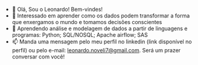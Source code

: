 - 👋 Olá, Sou o Leonardo! Bem-vindes!
- 👀 Interessado em aprender como os dados podem transformar a forma que enxergamos o mundo e tomamos decisões conscientes
- 🌱 Aprendendo análise e modelagem de dados a partir de linguagens e programas: Python; SQL/NOSQL; Apache airflow; SAS
- 📫 Manda uma mensagem pelo meu perfil no linkedin (link disponível no perfil) ou pelo e-mail: leonardo.noveli7@gmail.com. Será um prazer conversar com você!

<!---
lnoveli/lnoveli is a ✨ special ✨ repository because its `README.md` (this file) appears on your GitHub profile.
You can click the Preview link to take a look at your changes.
--->
